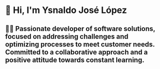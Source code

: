 #  👋 Hi, I'm Ysnaldo José López

## 🧑‍💻 Passionate developer of software solutions, focused on addressing challenges and optimizing processes to meet customer needs. Committed to a collaborative approach and a positive attitude towards constant learning. 
